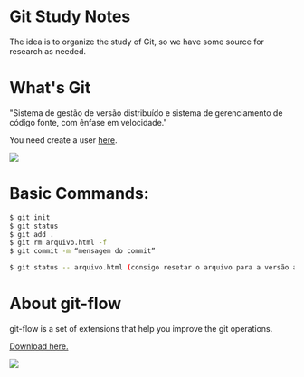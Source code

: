 # Git Study Notes

The idea is to organize the study of Git, so we have some source for research as needed.

# What's Git

"Sistema de gestão de versão distribuído e sistema de gerenciamento de código fonte, com ênfase em velocidade."

You need create a user [here](https://github.com/).

![](https://github.com/fabioono25/gitstudy/blob/master/git.png)

# Basic Commands:

```sh
$ git init
$ git status
$ git add .
$ git rm arquivo.html -f
$ git commit -m “mensagem do commit”

$ git status -- arquivo.html (consigo resetar o arquivo para a versão anterior, se não tiver feito o git add ainda)

```

# About git-flow

git-flow is a set of extensions that help you improve the git operations.

[Download here.](https://danielkummer.github.io/git-flow-cheatsheet/index.pt_BR.html)

![](https://github.com/fabioono25/gitstudy/blob/master/gitflow.png)



